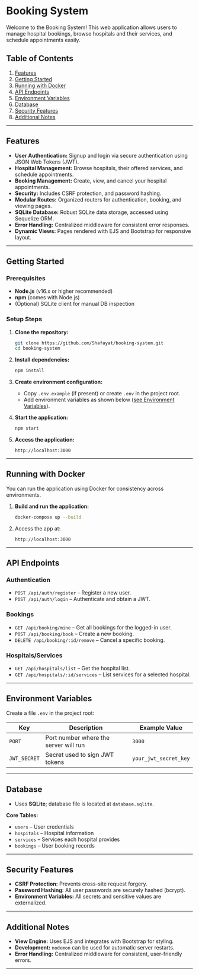 # Booking System

Welcome to the Booking System! This web application allows users to manage hospital bookings, browse hospitals and their services, and schedule appointments easily.

## Table of Contents

1. [Features](#features)
2. [Getting Started](#getting-started)
3. [Running with Docker](#running-with-docker)
4. [API Endpoints](#api-endpoints)
5. [Environment Variables](#environment-variables)
6. [Database](#database)
7. [Security Features](#security-features)
8. [Additional Notes](#additional-notes)

---

## Features

- **User Authentication:** Signup and login via secure authentication using JSON Web Tokens (JWT).
- **Hospital Management:** Browse hospitals, their offered services, and schedule appointments.
- **Booking Management:** Create, view, and cancel your hospital appointments.
- **Security:** Includes CSRF protection, and password hashing.
- **Modular Routes:** Organized routers for authentication, booking, and viewing pages.
- **SQLite Database:** Robust SQLite data storage, accessed using Sequelize ORM.
- **Error Handling:** Centralized middleware for consistent error responses.
- **Dynamic Views:** Pages rendered with EJS and Bootstrap for responsive layout.

---

## Getting Started

### Prerequisites

- **Node.js** (v16.x or higher recommended)
- **npm** (comes with Node.js)
- (Optional) SQLite client for manual DB inspection

### Setup Steps

1. **Clone the repository:**
   ```bash
   git clone https://github.com/Shafayat/booking-system.git
   cd booking-system
   ```

2. **Install dependencies:**
   ```bash
   npm install
   ```

3. **Create environment configuration:**
    - Copy `.env.example` (if present) or create `.env` in the project root.
    - Add environment variables as shown below ([see Environment Variables](#environment-variables)).

4. **Start the application:**
   ```bash
   npm start
   ```

5. **Access the application:**
   ```
   http://localhost:3000
   ```

---

## Running with Docker

You can run the application using Docker for consistency across environments.

1. **Build and run the application:**
   ```bash
   docker-compose up --build
   ```

2. Access the app at:
   ```
   http://localhost:3000
   ```

---

## API Endpoints

### Authentication

- `POST /api/auth/register` – Register a new user.
- `POST /api/auth/login` – Authenticate and obtain a JWT.

### Bookings

- `GET /api/booking/mine` – Get all bookings for the logged-in user.
- `POST /api/booking/book` – Create a new booking.
- `DELETE /api/booking/:id/remove` – Cancel a specific booking.

### Hospitals/Services

- `GET /api/hospitals/list` – Get the hospital list.
- `GET /api/hospitals/:id/services` – List services for a selected hospital.

---

## Environment Variables

Create a file `.env` in the project root:

| Key                   | Description                                       | Example Value          |
|-----------------------|---------------------------------------------------|-----------------------|
| `PORT`                | Port number where the server will run             | `3000`                |
| `JWT_SECRET`          | Secret used to sign JWT tokens                    | `your_jwt_secret_key` |

---

## Database

- Uses **SQLite**; database file is located at `database.sqlite`.

**Core Tables:**

- `users` – User credentials
- `hospitals` – Hospital information
- `services` – Services each hospital provides
- `bookings` – User booking records

---

## Security Features

- **CSRF Protection:** Prevents cross-site request forgery.
- **Password Hashing:** All user passwords are securely hashed (bcrypt).
- **Environment Variables:** All secrets and sensitive values are externalized.

---

## Additional Notes

- **View Engine:** Uses EJS and integrates with Bootstrap for styling.
- **Development:** `nodemon` can be used for automatic server restarts.
- **Error Handling:** Centralized middleware for consistent, user-friendly errors.

---

